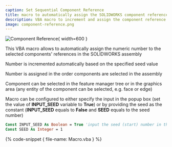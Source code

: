 ```yaml
---
caption: Set Sequential Component Reference
title: macro to automatically assign the SOLIDWORKS component references in a sequential order
description: VBA macro to increment and assign the component reference in sequential order for the selected components based on the seed number
image: component-reference.png
---
```

![Component Reference](component-reference.png){ width=600 }

This VBA macro allows to automatically assign the numeric number to the selected components' references in the SOLIDWORKS assembly

Number is incremented automatically based on the specified seed value

Number is assigned in the order components are selected in the assembly

Component can be selected in the feature manager tree or in the graphics area (any entity of the component can be selected, e.g. face or edge)

Macro can be configured to either specify the input in the popup box (set the value of **INPUT_SEED** variable to **True**) or by providing the seed as the constant (**INPUT_SEED** equals to **False** and **SEED** equals to the seed number)

~~~ vb
Const INPUT_SEED As Boolean = True 'input the seed (start) number in the input box upon running the macro
Const SEED As Integer = 1
~~~

{% code-snippet { file-name: Macro.vba } %}